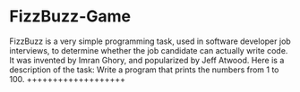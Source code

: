 # FizzBuzz-Game
FizzBuzz is a very simple programming task, used in software developer job interviews, to determine whether the job candidate can actually write code. It was invented by Imran Ghory, and popularized by Jeff Atwood. Here is a description of the task: Write a program that prints the numbers from 1 to 100.
+++++++++++++++++++
